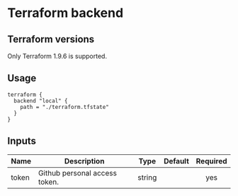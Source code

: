 # Terraform backend

## Terraform versions

Only Terraform 1.9.6 is supported.

## Usage

```hcl
terraform {
  backend "local" {
    path = "./terraform.tfstate"
  }
}
```

<!-- BEGINNING OF PRE-COMMIT-TERRAFORM DOCS HOOK -->

## Inputs

| Name  | Description                   |  Type  |    Default    | Required |
| ----- | ----------------------------- | :----: | :-----------: | :------: |
| token | Github personal access token. | string |               |   yes    |

<!-- END OF PRE-COMMIT-TERRAFORM DOCS HOOK -->
